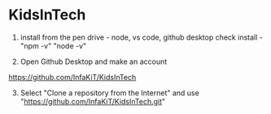 # KidsInTech

1. install from the pen drive - node, vs code, github desktop
   check install - "npm -v" "node -v"

2. Open Github Desktop and make an account

https://github.com/InfaKiT/KidsInTech

3. Select "Clone a repository from the Internet" and use "https://github.com/InfaKiT/KidsInTech.git"
